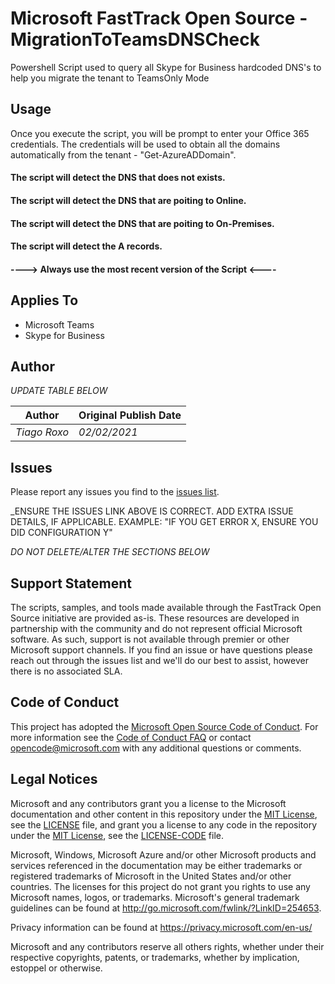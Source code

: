 # Microsoft FastTrack Open Source - MigrationToTeamsDNSCheck

Powershell Script used to query all Skype for Business hardcoded DNS's to help you migrate the tenant to TeamsOnly Mode

## Usage

Once you execute the script, you will be prompt to enter your Office 365 credentials.
The credentials will be used to obtain all the domains automatically from the tenant - "Get-AzureADDomain".
#### The script will detect the DNS that does not exists.
#### The script will detect the DNS that are poiting to Online.
#### The script will detect the DNS that are poiting to On-Premises.
#### The script will detect the A records.
####
#### ----> Always use the most recent version of the Script <----

## Applies To

- Microsoft Teams
- Skype for Business

## Author

_UPDATE TABLE BELOW_

|Author|Original Publish Date
|----|--------------------------
|_Tiago Roxo_|_02/02/2021_|

## Issues

Please report any issues you find to the [issues list](/issues).

_ENSURE THE ISSUES LINK ABOVE IS CORRECT. ADD EXTRA ISSUE DETAILS, IF APPLICABLE. EXAMPLE: "IF YOU GET ERROR X, ENSURE YOU DID CONFIGURATION Y"


_DO NOT DELETE/ALTER THE SECTIONS BELOW_

## Support Statement

The scripts, samples, and tools made available through the FastTrack Open Source initiative are provided as-is. These resources are developed in partnership with the community and do not represent official Microsoft software. As such, support is not available through premier or other Microsoft support channels. If you find an issue or have questions please reach out through the issues list and we'll do our best to assist, however there is no associated SLA.

## Code of Conduct

This project has adopted the [Microsoft Open Source Code of Conduct](https://opensource.microsoft.com/codeofconduct/).
For more information see the [Code of Conduct FAQ](https://opensource.microsoft.com/codeofconduct/faq/) or
contact [opencode@microsoft.com](mailto:opencode@microsoft.com) with any additional questions or comments.

## Legal Notices

Microsoft and any contributors grant you a license to the Microsoft documentation and other content in this repository under the [MIT License](https://opensource.org/licenses/MIT), see the [LICENSE](LICENSE) file, and grant you a license to any code in the repository under the [MIT License](https://opensource.org/licenses/MIT), see the [LICENSE-CODE](LICENSE-CODE) file.

Microsoft, Windows, Microsoft Azure and/or other Microsoft products and services referenced in the documentation may be either trademarks or registered trademarks of Microsoft in the United States and/or other countries. The licenses for this project do not grant you rights to use any Microsoft names, logos, or trademarks. Microsoft's general trademark guidelines can be found at http://go.microsoft.com/fwlink/?LinkID=254653.

Privacy information can be found at https://privacy.microsoft.com/en-us/

Microsoft and any contributors reserve all others rights, whether under their respective copyrights, patents,
or trademarks, whether by implication, estoppel or otherwise.
